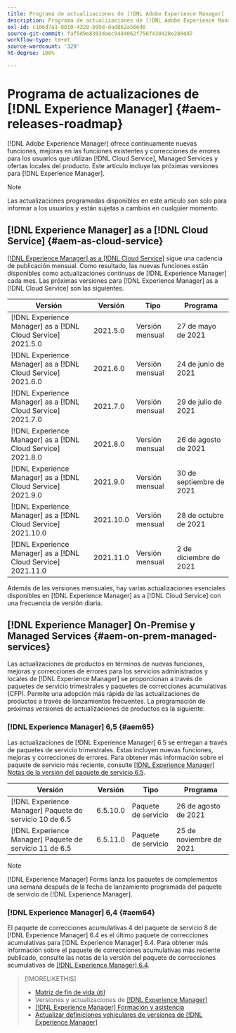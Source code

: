 ```yaml
---
title: Programa de actualizaciones de [!DNL Adobe Experience Manager]
description: Programa de actualizaciones de [!DNL Adobe Experience Manager]
exl-id: c106d7a1-8810-4328-b99d-dad862a50640
source-git-commit: faf5d9e8303daec9484062f756f430428e280dd7
workflow-type: tm+mt
source-wordcount: '329'
ht-degree: 100%

---
```


# Programa de actualizaciones de [!DNL Experience Manager] {#aem-releases-roadmap}

[!DNL Adobe Experience Manager] ofrece continuamente nuevas funciones, mejoras en las funciones existentes y correcciones de errores para los usuarios que utilizan [!DNL Cloud Service], Managed Services y ofertas locales del producto. Este artículo incluye las próximas versiones para [!DNL Experience Manager].

>[!NOTE]
>
>Las actualizaciones programadas disponibles en este artículo son solo para informar a los usuarios y están sujetas a cambios en cualquier momento.

## [!DNL Experience Manager] as a [!DNL Cloud Service] {#aem-as-cloud-service}

[[!DNL Experience Manager]  as a  [!DNL Cloud Service]](https://experienceleague.adobe.com/docs/experience-manager-cloud-service/release-notes/home.html?lang=es) sigue una cadencia de publicación mensual. Como resultado, las nuevas funciones están disponibles como actualizaciones continuas de [!DNL Experience Manager] cada mes. Las próximas versiones para [!DNL Experience Manager] as a [!DNL Cloud Service] son las siguientes.

| Versión | Versión | Tipo | Programa |
|---|---|---|---|
| [!DNL Experience Manager] as a [!DNL Cloud Service] 2021.5.0 | 2021.5.0 | Versión mensual | 27 de mayo de 2021 |
| [!DNL Experience Manager] as a [!DNL Cloud Service] 2021.6.0 | 2021.6.0 | Versión mensual | 24 de junio de 2021 |
| [!DNL Experience Manager] as a [!DNL Cloud Service] 2021.7.0 | 2021.7.0 | Versión mensual | 29 de julio de 2021 |
| [!DNL Experience Manager] as a [!DNL Cloud Service] 2021.8.0 | 2021.8.0 | Versión mensual | 26 de agosto de 2021 |
| [!DNL Experience Manager] as a [!DNL Cloud Service] 2021.9.0 | 2021.9.0 | Versión mensual | 30 de septiembre de 2021 |
| [!DNL Experience Manager] as a [!DNL Cloud Service] 2021.10.0 | 2021.10.0 | Versión mensual | 28 de octubre de 2021 |
| [!DNL Experience Manager] as a [!DNL Cloud Service] 2021.11.0 | 2021.11.0 | Versión mensual | 2 de diciembre de 2021 |

Además de las versiones mensuales, hay varias actualizaciones esenciales disponibles en [!DNL Experience Manager] as a [!DNL Cloud Service] con una frecuencia de versión diaria.

## [!DNL Experience Manager] On-Premise y Managed Services {#aem-on-prem-managed-services}

Las actualizaciones de productos en términos de nuevas funciones, mejoras y correcciones de errores para los servicios administrados y locales de [!DNL Experience Manager] se proporcionan a través de paquetes de servicio trimestrales y paquetes de correcciones acumulativas (CFP). Permite una adopción más rápida de las actualizaciones de productos a través de lanzamientos frecuentes. La programación de próximas versiones de actualizaciones de productos es la siguiente.

### [!DNL Experience Manager] 6,5 {#aem65}

Las actualizaciones de [!DNL Experience Manager] 6.5 se entregan a través de paquetes de servicio trimestrales. Estas incluyen nuevas funciones, mejoras y correcciones de errores. Para obtener más información sobre el paquete de servicio más reciente, consulte [[!DNL Experience Manager] Notas de la versión del paquete de servicio 6.5](https://experienceleague.adobe.com/docs/experience-manager-65/release-notes/service-pack/sp-release-notes.html?lang=es).

| Versión | Versión | Tipo | Programa |
|---|---|---|---|
| [!DNL Experience Manager] Paquete de servicio 10 de 6.5 | 6.5.10.0 | Paquete de servicio | 26 de agosto de 2021 |
| [!DNL Experience Manager] Paquete de servicio 11 de 6.5 | 6.5.11.0 | Paquete de servicio | 25 de noviembre de 2021 |

>[!NOTE]
>
>[!DNL Experience Manager] Forms lanza los paquetes de complementos una semana después de la fecha de lanzamiento programada del paquete de servicio de [!DNL Experience Manager].

### [!DNL Experience Manager] 6,4 {#aem64}

El paquete de correcciones acumulativas 4 del paquete de servicio 8 de [!DNL Experience Manager] 6.4 es el último paquete de correcciones acumulativas para [!DNL Experience Manager] 6.4. Para obtener más información sobre el paquete de correcciones acumulativas más reciente publicado, consulte las notas de la versión del paquete de correcciones acumulativas de [[!DNL Experience Manager]  6.4](https://experienceleague.adobe.com/docs/experience-manager-64/release-notes/cfp-release-notes.html?lang=es).

>[!MORELIKETHIS]
>
>* [Matriz de fin de vida útil](https://helpx.adobe.com/es/support/programs/eol-matrix.html)
>* Versiones y actualizaciones de [[!DNL Experience Manager] ](https://experienceleague.adobe.com/docs/experience-manager-release-information/aem-release-updates/aem-releases-updates.html?lang=es)
>* [[!DNL Experience Manager] Formación y asistencia](https://experienceleague.adobe.com/docs/experience-manager-cloud-service.html?lang=es)
>* [Actualizar definiciones vehiculares de versiones de [!DNL Experience Manager]](/help/update-release-vehicle-definitions.md)

